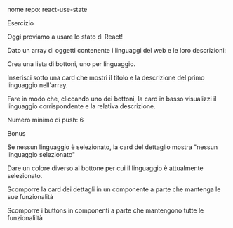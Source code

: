nome repo: react-use-state

Esercizio

Oggi proviamo a usare lo stato di React!

Dato un array di oggetti contenente i linguaggi del web e le loro descrizioni:

Crea una lista di bottoni, uno per linguaggio.

Inserisci sotto una card che mostri il titolo e la descrizione del primo linguaggio nell'array.

Fare in modo che, cliccando uno dei bottoni, la card in basso visualizzi il linguaggio corrispondente e la relativa descrizione.

Numero minimo di push: 6

Bonus

Se nessun linguaggio è selezionato, la card del dettaglio mostra "nessun linguaggio selezionato"

Dare un colore diverso al bottone per cui il linguaggio è attualmente selezionato.

Scomporre la card dei dettagli in un componente a parte che mantenga le sue funzionalità

Scomporre i buttons in componenti a parte che mantengono tutte le funzionaliltà